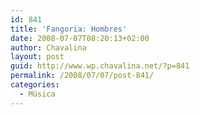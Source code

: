 ```yaml
---
id: 841
title: 'Fangoria: Hombres'
date: 2008-07-07T08:20:13+02:00
author: Chavalina
layout: post
guid: http://www.wp.chavalina.net/?p=841
permalink: /2008/07/07/post-841/
categories:
  - Música
---
```

<object width="425" height="344"><param name="movie" value="http://www.youtube.com/v/UMVT1uycTQ4&hl=en&fs=1"><param name="allowFullScreen" value="true"><embed src="http://www.youtube.com/v/UMVT1uycTQ4&hl=en&fs=1" type="application/x-shockwave-flash" allowfullscreen="true" width="425" height="344"><noembed> <br />
Hay hombres que se mueven, hay hombres que se agitan, hay hombres que no existen,<br />
hay hombres que no gritan, hay hombres que respiran, hay hombres que se ahogan,<br />
hay hombres que ocultan la verdad, hay hombres que roban.<br />
Hay quién apuesta fuerte y decide quererte,<br />
sabiendo lo fácil que resulta perderte,<br />
sabes que siempre estaré cerca de ti.<br />
Hay hombres que te compran, hay hombres que se venden,<br />
hay hombres que recuerdan, hay hombres que mienten,<br />
hay hombres que prefieren no hablar, hay hombres que no entienden.<br />
Hay quién no tiene suerte y prefiere, enga&ntilde;arte, sabiendo lo fácil que resulta ganarte.<br />
Sabes que nunca me iré lejos de ti.<br />
Tienes que aprender a resistir, tienes que vivir, esto no lo tengo esto no lo hay,<br />
esto no lo quiero y esto que me das.<br />
Hay quién apuesta fuerte y decide quererte,<br />
sabiendo lo fácil que resulta perderte,<br />
Sabes que siempre estaré cerca de ti.<br />
Hay quién no tiene suerte y prefiere enga&ntilde;arte, sabiendo lo fácil qué resulta ganarte.<br />
Sabes que nunca me iré lejos de ti.<br />
Hoy hay luna llena y un hombre camina por ella, Hoy hay luna llena y un hombre camina por ella.</noembed></object>